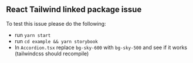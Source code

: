 ## React Tailwind linked package issue

To test this issue please do the following:

- run `yarn start`
- run `cd example && yarn storybook`
- In `Accordion.tsx` replace `bg-sky-600` with `bg-sky-500` and see if it works (tailwindcss should recompile)
